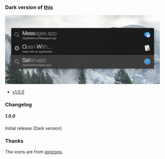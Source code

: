 ### Dark version of [this](https://github.com/mikker/YosemiteInterface-qsplugin)

![](https://github.com/mikker/YosemiteDarkInterface-qsplugin/raw/master/screenshot-1.0.0.png)

* [v1.0.0](https://github.com/mikker/YosemiteDarkInterface-qsplugin/blob/master/YosemiteDark-1.0.0.qsplugin.zip?raw=true)

### Changelog

##### 1.0.0

Initial release (Dark version)

### Thanks

The icons are from [ionicons](http://ionicons.com).
